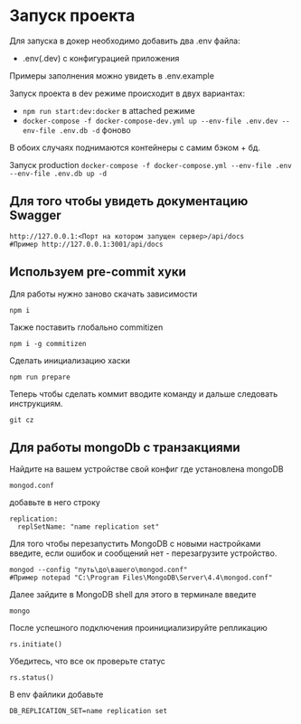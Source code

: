 # Запуск проекта

Для запуска в докер необходимо добавить два .env файла:
- .env(.dev) с конфигурацией приложения

Примеры заполнения можно увидеть в .env.example

Запуск проекта в dev режиме происходит в двух вариантах:
- ```npm run start:dev:docker``` в attached режиме
- ```docker-compose -f docker-compose-dev.yml up --env-file .env.dev --env-file .env.db -d``` фоново

В обоих случаях поднимаются контейнеры с самим бэком + бд.

Запуск production ```docker-compose -f docker-compose.yml --env-file .env --env-file .env.db up -d ```

## Для того чтобы увидеть документацию Swagger

```
http://127.0.0.1:<Порт на котором запущен сервер>/api/docs
#Пример http://127.0.0.1:3001/api/docs
```

## Используем pre-commit хуки
Для работы нужно заново скачать зависимости

```
npm i
```

Также поставить глобально commitizen

```
npm i -g commitizen
```

Cделать инициализацию хаски

```
npm run prepare
```

Теперь чтобы сделать коммит вводите команду и дальше следовать инструкциям.

```
git cz 
```

## Для работы mongoDb с транзакциями
Найдите на вашем устройстве свой конфиг где установлена mongoDB
```
mongod.conf
```
добавьте в него строку
```
replication:
  replSetName: "name replication set"
```
Для того чтобы перезапустить MongoDB  с новыми настройками введите, если ошибок и сообщений нет - перезагрузите устройство.
```
mongod --config "путь\до\вашего\mongod.conf"
#Пример notepad "C:\Program Files\MongoDB\Server\4.4\mongod.conf"
```
Далее зайдите в MongoDB shell для этого в терминале введите 
```
mongo
```
После успешного подключения проинициализируйте репликацию
```
rs.initiate()
```
Убедитесь, что все ок проверьте статус 
```
rs.status()
```
В env файлики добавьте  
```
DB_REPLICATION_SET=name replication set
```

